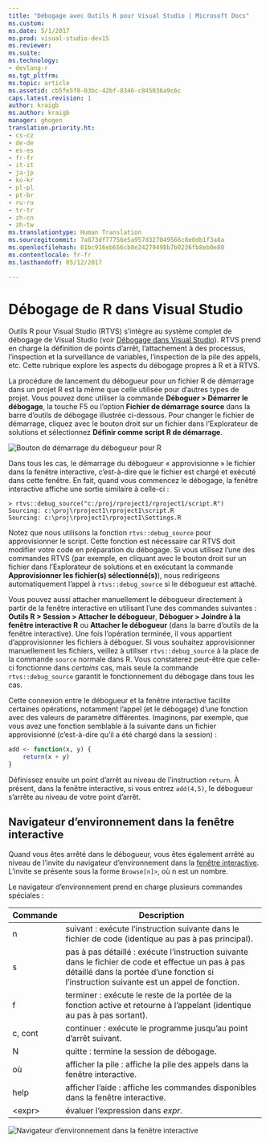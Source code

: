 ```yaml
---
title: "Débogage avec Outils R pour Visual Studio | Microsoft Docs"
ms.custom: 
ms.date: 5/1/2017
ms.prod: visual-studio-dev15
ms.reviewer: 
ms.suite: 
ms.technology:
- devlang-r
ms.tgt_pltfrm: 
ms.topic: article
ms.assetid: cb5fe5f8-03bc-42bf-8346-c845036a9c6c
caps.latest.revision: 1
author: kraigb
ms.author: kraigb
manager: ghogen
translation.priority.ht:
- cs-cz
- de-de
- es-es
- fr-fr
- it-it
- ja-jp
- ko-kr
- pl-pl
- pt-br
- ru-ru
- tr-tr
- zh-cn
- zh-tw
ms.translationtype: Human Translation
ms.sourcegitcommit: 7a873df77756e5a957d327049566c8e0db1f3a8a
ms.openlocfilehash: 01bc916eb656cb8e24279498b7b0236fb8eb0e80
ms.contentlocale: fr-fr
ms.lasthandoff: 05/12/2017

---
```



# <a name="debugging-r-in-visual-studio"></a>Débogage de R dans Visual Studio

Outils R pour Visual Studio (RTVS) s’intègre au système complet de débogage de Visual Studio (voir [Débogage dans Visual Studio](../debugger/debugging-in-visual-studio.md)). RTVS prend en charge la définition de points d’arrêt, l’attachement à des processus, l’inspection et la surveillance de variables, l’inspection de la pile des appels, etc. Cette rubrique explore les aspects du débogage propres à R et à RTVS.

La procédure de lancement du débogueur pour un fichier R de démarrage dans un projet R est la même que celle utilisée pour d’autres types de projet. Vous pouvez donc utiliser la commande **Déboguer > Démarrer le débogage**, la touche F5 ou l’option **Fichier de démarrage source** dans la barre d’outils de débogage illustrée ci-dessous. Pour changer le fichier de démarrage, cliquez avec le bouton droit sur un fichier dans l’Explorateur de solutions et sélectionnez **Définir comme script R de démarrage**.

![Bouton de démarrage du débogueur pour R](~/rtvs/media/debugger-start-button.png)

Dans tous les cas, le démarrage du débogueur « approvisionne » le fichier dans la fenêtre interactive, c’est-à-dire que le fichier est chargé et exécuté dans cette fenêtre. En fait, quand vous commencez le débogage, la fenêtre interactive affiche une sortie similaire à celle-ci :

```output
> rtvs::debug_source("c:/proj/rproject1/rproject1/script.R")
Sourcing: c:\proj\rproject1\rproject1\script.R
Sourcing: c:\proj\rproject1\rproject1\Settings.R
```

Notez que nous utilisons la fonction `rtvs::debug_source` pour approvisionner le script. Cette fonction est nécessaire car RTVS doit modifier votre code en préparation du débogage. Si vous utilisez l’une des commandes RTVS (par exemple, en cliquant avec le bouton droit sur un fichier dans l’Explorateur de solutions et en exécutant la commande **Approvisionner les fichier(s) sélectionné(s)**), nous redirigeons automatiquement l’appel à `rtvs::debug_source` si le débogueur est attaché.

Vous pouvez aussi attacher manuellement le débogueur directement à partir de la fenêtre interactive en utilisant l’une des commandes suivantes : **Outils R > Session > Attacher le débogueur**, **Déboguer > Joindre à la fenêtre interactive R** ou **Attacher le débogueur** (dans la barre d’outils de la fenêtre interactive). Une fois l’opération terminée, il vous appartient d’approvisionner les fichiers à déboguer. Si vous souhaitez approvisionner manuellement les fichiers, veillez à utiliser `rtvs::debug_source` à la place de la commande `source` normale dans R. Vous constaterez peut-être que celle-ci fonctionne dans _certains_ cas, mais seule la commande `rtvs::debug_source` garantit le fonctionnement du débogage dans tous les cas.

Cette connexion entre le débogueur et la fenêtre interactive facilite certaines opérations, notamment l’appel (et le débogage) d’une fonction avec des valeurs de paramètre différentes. Imaginons, par exemple, que vous avez une fonction semblable à la suivante dans un fichier approvisionné (c’est-à-dire qu’il a été chargé dans la session) :

```R
add <- function(x, y) {
    return(x + y)
}
```

Définissez ensuite un point d’arrêt au niveau de l’instruction `return`. À présent, dans la fenêtre interactive, si vous entrez `add(4,5)`, le débogueur s’arrête au niveau de votre point d’arrêt.


## <a name="environment-browser-in-the-interactive-window"></a>Navigateur d’environnement dans la fenêtre interactive

Quand vous êtes arrêté dans le débogueur, vous êtes également arrêté au niveau de l’invite du navigateur d’environnement dans la [fenêtre interactive](interactive-repl.md). L’invite se présente sous la forme `Browse[n]>`, où n est un nombre.

Le navigateur d’environnement prend en charge plusieurs commandes spéciales :

| Commande | Description | 
| --- | --- |
| n | suivant : exécute l’instruction suivante dans le fichier de code (identique au pas à pas principal). |
| s | pas à pas détaillé : exécute l’instruction suivante dans le fichier de code et effectue un pas à pas détaillé dans la portée d’une fonction si l’instruction suivante est un appel de fonction. | 
| f | terminer : exécute le reste de la portée de la fonction active et retourne à l’appelant (identique au pas à pas sortant). |
| c, cont | continuer : exécute le programme jusqu’au point d’arrêt suivant. | 
| N | quitte : termine la session de débogage. |
| où | afficher la pile : affiche la pile des appels dans la fenêtre interactive. |
| help | afficher l’aide : affiche les commandes disponibles dans la fenêtre interactive. |
| &lt;expr&gt; | évaluer l’expression dans *expr*. |

![Navigateur d’environnement dans la fenêtre interactive](~/rtvs/media/debugger-environment-browser.png)

